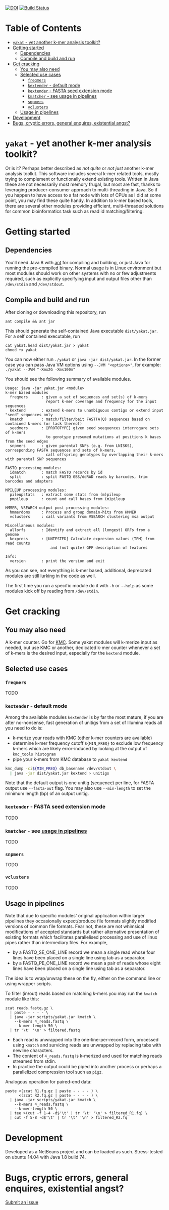 [![DOI](https://zenodo.org/badge/161127471.svg)](https://zenodo.org/badge/latestdoi/161127471)
[![Build Status](https://travis-ci.org/rsuchecki/yakat.svg?branch=master)](https://travis-ci.org/rsuchecki/yakat)

# Table of Contents <!-- omit in toc -->

- [`yakat` - yet another k-mer analysis toolkit?](#yakat---yet-another-k-mer-analysis-toolkit)
- [Getting started](#getting-started)
  - [Dependencies](#dependencies)
  - [Compile and build and run](#compile-and-build-and-run)
- [Get cracking](#get-cracking)
  - [You may also need](#you-may-also-need)
  - [Selected use cases](#selected-use-cases)
    - [`freqmers`](#freqmers)
    - [`kextender` - default mode](#kextender---default-mode)
    - [`kextender` - FASTA seed extension mode](#kextender---fasta-seed-extension-mode)
    - [`kmatcher` - see usage in pipelines](#kmatcher---see-usage-in-pipelines)
    - [`snpmers`](#snpmers)
    - [`vclusters`](#vclusters)
  - [Usage in pipelines](#usage-in-pipelines)
- [Development](#development)
- [Bugs, cryptic errors, general enquires, existential angst?](#bugs-cryptic-errors-general-enquires-existential-angst)
# `yakat` - yet another  k-mer analysis toolkit?

Or is it?
Perhaps better described as _not quite_ or _not just_ another k-mer analysis toolkit.
This software includes several k-mer related tools, mostly trying to complement or functionally extend existing tools.
Written in Java these are not necessarily most memory frugal, but most are fast, thanks to leveraging producer-consumer approach to multi-threading in Java.
So if you happen to have access to a fat node with lots of CPUs as I did at some point, you may find these quite handy.
In addition to k-mer based tools, there are several other modules providing efficient, multi-threaded solutions for common bioinformatics task such as read id matching/filtering.

# Getting started

## Dependencies

You'll need Java 8 with [ant](https://ant.apache.org/) for compiling and building, or just Java for running the pre-compiled binary.
Normal usage is in Linux environment but most modules should work on other systems with no or few adjustments required, such as explicitly specifying input and output files other than `/dev/stdin` and `/dev/stdout`.


## Compile and build and run

After cloning or downloading this repository, run

`ant compile && ant jar`

This should generate the self-contained Java executable `dist/yakat.jar`.
For a self contained executable, run

```
cat yakat.head dist/yakat.jar > yakat
chmod +x yakat
```

You can now either run `./yakat` or `java -jar dist/yakat.jar`.
In the former case you can pass Java VM options using `--JVM "<options>"`, for example: `./yakat --JVM "-Xmx2G -Xms100m"`

You should see the following summary of available modules.

```
Usage: java -jar yakat.jar <module>
k-mer based modules
  freqmers      : given a set of sequences and set(s) of k-mers
                  report k-mer coverage and frequency for the input sequences
  kextend       : extend k-mers to unambiguous contigs or extend input "seed" sequences only
  kmatch        : match/filter/bait FAST(A|Q) sequences based on contained k-mers (or lack thereof)
  seedmers      : [PROTOTYPE] given seed seequences interrogare sets of k-mers
                  to genotype presumed mutations at positions k bases from the seed edges
  snpmers       : given parental SNPs (e.g. from LNISKS), corresponding FASTA sequences and sets of k-mers,
                  call offspring genotypes by overlapping their k-mers with parental SNP sequences

FASTQ processing modules:
  idmatch       : match FASTQ records by id
  split         : split FASTQ GBS/ddRAD reads by barcodes, trim barcodes and adapters

MPILEUP processing modules:
  pileupstats   : extract some stats from (m)pileup
  pmpileup      : count and call bases from (m)pileup

HMMER, VSEARCH output post-processing modules:
  hmmerdoms     : Process and group domain-hits from HMMER
  vclusters     : call variants from VSEARCH clustering msa output

Miscellaneous modules:
  allorfs       : Identify and extract all (longest) ORFs from a genome
  kexpress      : [UNTESTED] Calculate expresion values (TPM) from read counts
                    and (not quite) GFF description of features

Info:
  version       : print the version and exit
```

As you can see, not everything is k-mer based, additional, deprecated modules are still lurking in the code as well.

The first time you run a specific module do it with `-h` or `--help` as some modules kick off by reading from `/dev/stdin`.

# Get cracking

## You may also need

A k-mer counter. Go for [KMC](https://github.com/refresh-bio/KMC).
Some yakat modules will k-merize input as needed, but use KMC or another, dedicated k-mer counter whenever a set of k-mers is the desired input, especially for the `kextend` module.

## Selected use cases

### `freqmers`

TODO

### `kextender` - default mode

Among the available modules `kextender` is by far the most mature, if you are after no-nonsense, fast generation of unitigs from a set of Illumina reads all you need to do is:

* k-merize your reads with KMC (other k-mer counters are available)
* determine k-mer frequency cutoff `${MIN_FREQ}` to exclude low frequency k-mers which are likely error-induced by looking at the output of `kmc_tools histogram`
* pipe your k-mers from KMC database to `yakat kextend`

```sh
kmc_dump -ci${MIN_FREQ} db_basename /dev/stdout \
  | java -jar dist/yakat.jar kextend > unitigs
```

Note that the default output is one unitig (sequence) per line,
for FASTA output use `--fasta-out` flag.
You may also use `--min-length` to set the minimum length (bp) of an output unitig.


### `kextender` - FASTA seed extension mode

TODO

### `kmatcher` - see [usage in pipelines](#usage-in-pipelines)

TODO

### `snpmers`

TODO

### `vclusters`

TODO


## Usage in pipelines

Note that due to specific modules' original application within larger pipelines they occasionally expect/produce file formats slightly modified versions of common file formats.
Fear not, these are not whimsical modifications of accepted standards but rather alternative presentation of existing formats which facilitates parallelised processing and use of linux pipes rather than intermediary files. For example,

* by a FASTQ_SE_ONE_LINE record we mean a single read whose four lines have been placed on a single line using tab as a separator.
* by a FASTQ_PE_ONE_LINE record we mean a pair of reads whose eight lines have been placed on a single line using tab as a separator.

The idea is to wrap/unwrap these on the fly, either on the command line or using wrapper scripts.

To filter (in/out) reads based on matching k-mers you may run the `kmatch` module like this:

```
zcat reads.fastq.gz \
  | paste - - - - \
  | java -jar scripts/yakat.jar kmatch \
    --k-mers 4_reads.fastq \
    --k-mer-length 50 \
  | tr '\t' '\n' > filtered.fastq
```

* Each read is unwrapped into the one-line-per-record form, processed using `kmatch` and survicing reads are unwrapped by replacing tabs with newline characters.
* The content of `4_reads.fastq` is k-merized and used for matching reads streamed from stdin.
* In practice the output could be piped into another process or perhaps a parallelized compression tool such as `pigz`.

Analogous operation for paired-end data:

```
paste <(zcat R1.fq.gz | paste - - - - ) \
      <(zcat R2.fq.gz | paste - - - - ) \
  | java -jar scripts/yakat.jar kmatch \
    --k-mers 4_reads.fastq \
    --k-mer-length 50 \
  | tee >(cut -f 1-4 -d$'\t' | tr '\t' '\n' > filtered_R1.fq) \
  | cut -f 5-8 -d$'\t' | tr '\t' '\n' > filtered_R2.fq
```

# Development

Developed as a NetBeans project and can be loaded as such. Stress-tested on ubuntu 14.04 with Java 1.8 build 74.

# Bugs, cryptic errors, general enquires, existential angst?

[Submit an issue](https://github.com/rsuchecki/yakat/issues/new)




